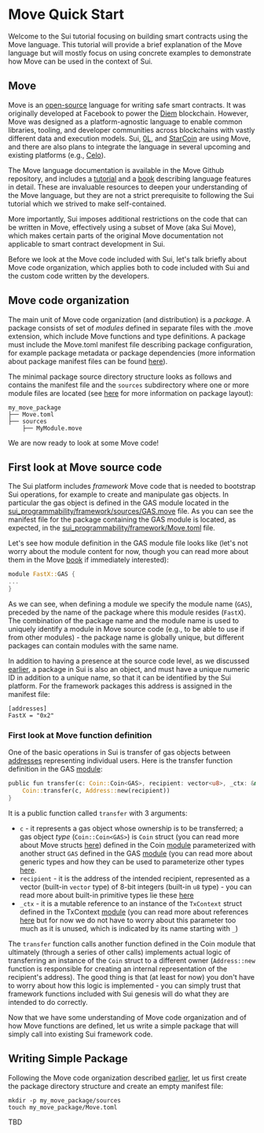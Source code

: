 # Move Quick Start

Welcome to the Sui tutorial focusing on building smart contracts using
the Move language. This tutorial will provide a brief explanation of
the Move language but will mostly focus on using concrete examples to
demonstrate how Move can be used in the context of Sui.


## Move

Move is an [open-source](https://github.com/diem/move) language for
writing safe smart contracts. It was originally developed at Facebook
to power the [Diem](https://github.com/diem/diem) blockchain. However,
Move was designed as a platform-agnostic language to enable common
libraries, tooling, and developer communities across blockchains with
vastly different data and execution models. Sui,
[0L](https://github.com/OLSF/libra), and
[StarCoin](https://github.com/starcoinorg/starcoin) are using Move,
and there are also plans to integrate the language in several upcoming
and existing platforms (e.g.,
[Celo](https://www.businesswire.com/news/home/20210921006104/en/Celo-Sets-Sights-On-Becoming-Fastest-EVM-Chain-Through-Collaboration-With-Mysten-Labs)).


The Move language documentation is available in the Move Github
repository, and includes a
[tutorial](https://github.com/diem/move/blob/main/language/documentation/tutorial/README.md)
and a
[book](https://github.com/diem/move/blob/main/language/documentation/book/src/SUMMARY.md)
describing language features in detail. These are invaluable resources
to deepen your understanding of the Move language, but they are not a
strict prerequisite to following the Sui tutorial which we strived to
make self-contained.

More importantly, Sui imposes additional restrictions on the code that
can be written in Move, effectively using a subset of Move (aka Sui
Move), which makes certain parts of the original Move documentation
not applicable to smart contract development in Sui.

Before we look at the Move code included with Sui, let's talk briefly
about Move code organization, which applies both to code included with
Sui and the custom code written by the developers.


## Move code organization

The main unit of Move code organization (and distribution) is a
_package_. A package consists of set of _modules_ defined in separate
files with the .move extension, which include Move functions and type
definitions. A package must include the Move.toml manifest file
describing package configuration, for example package metadata or
package dependencies (more information about package manifest files
can be found [here](Move.toml)).

The minimal package source directory structure looks as follows and
contains the manifest file and the `sources` subdirectory where one or
more module files are located (see
[here](https://github.com/diem/move/blob/main/language/documentation/book/src/packages.md#package-layout-and-manifest-syntax)
for more information on package layout):

```
my_move_package
├── Move.toml
├── sources
    ├── MyModule.move
```

We are now ready to look at some Move code!

## First look at Move source code

The Sui platform includes _framework_ Move code that is needed to
bootstrap Sui operations, for example to create and manipulate gas
objects. In particular the gas object is defined in the GAS module
located in the
[sui_programmability/framework/sources/GAS.move](../sui_programmability/framework/sources/GAS.move)
file. As you can see the manifest file for the package containing the
GAS module is located, as expected, in the
[sui_programmability/framework/Move.toml](../sui_programmability/framework/Move.toml)
file.

Let's see how module definition in the GAS module file looks like
(let's not worry about the module content for now, though you can read
more about them in the Move
[book](https://github.com/diem/move/blob/main/language/documentation/book/src/modules-and-scripts.md#modules)
if immediately interested):

```rust
module FastX::GAS {
...
}
```

As we can see, when defining a module we specify the module name
(`GAS`), preceded by the name of the package where this module resides
(`FastX`). The combination of the package name and the module name
is used to uniquely identify a module in Move source code (e.g., to be
able to use if from other modules) - the package name is globally
unique, but different packages can contain modules with the same name.


In addition to having a presence at the source code level, as we
discussed [earlier](#move-code-organization), a package in Sui is also
an object, and must have a unique numeric ID in addition to a unique
name, so that it can be identified by the Sui platform. For the
framework packages this address is assigned in the manifest file:

``` 
[addresses]
FastX = "0x2"
```

### First look at Move function definition

One of the basic operations in Sui is transfer of gas objects between
[addresses](overview.md) representing individual users. Here is the
transfer function definition in the GAS
[module](../sui_programmability/framework/sources/GAS.move):

```rust
public fun transfer(c: Coin::Coin<GAS>, recipient: vector<u8>, _ctx: &mut TxContext) {
    Coin::transfer(c, Address::new(recipient))
}
```

It is a public function called `transfer` with 3 arguments:

- `c` - it represents a gas object whose ownership is to be
  transferred; a gas object _type_ (`Coin::Coin<GAS>`) is `Coin`
  struct (you can read more about Move structs
  [here](https://github.com/diem/move/blob/main/language/documentation/book/src/structs-and-resources.md#structs-and-resources))
  defined in the Coin
  [module](../sui_programmability/framework/sources/Coin.move)
  parameterized with another struct `GAS` defined in the GAS
  [module](../sui_programmability/framework/sources/GAS.move) (you can
  read more about generic types and how they can be used to
  parameterize other types
  [here](https://github.com/diem/move/blob/main/language/documentation/book/src/generics.md#generics).
- `recipient` - it is the address of the intended recipient,
  represented as a vector (built-in `vector` type) of 8-bit integers
  (built-in `u8` type) - you can read more about built-in primitive
  types lie these
  [here](https://github.com/diem/move/blob/main/language/documentation/book/src/SUMMARY.md#primitive-types)
- `_ctx` - it is a mutable reference to an instance of the `TxContext`
  struct defined in the TxContext
  [module](../sui_programmability/framework/sources/TxContext.move)
  (you can read more about references
  [here](https://github.com/diem/move/blob/main/language/documentation/book/src/references.md)
  but for now we do not have to worry about this parameter too much as
  it is unused, which is indicated by its name starting with `_`)
  
The `transfer` function calls another function defined in the Coin
module that ultimately (through a series of other calls) implements
actual logic of transferring an instance of the `Coin` struct to a
different owner (`Address::new` function is responsible for creating
an internal representation of the recipient's address). The good thing
is that (at least for now) you don't have to worry about how this
logic is implemented - you can simply trust that framework functions
included with Sui genesis will do what they are intended to do
correctly.

Now that we have some understanding of Move code organization and of
how Move functions are defined, let us write a simple package that
will simply call into existing Sui framework code.

## Writing Simple Package

Following the Move code organization described
[earlier](#move-code-organization), let us first create the package
directory structure and create an empty manifest file:

``` shell
mkdir -p my_move_package/sources
touch my_move_package/Move.toml
```

TBD
